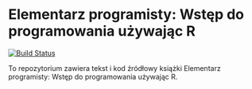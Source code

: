 # Elementarz programisty: Wstęp do programowania używając R

[![Build Status](https://travis-ci.org/Nowosad/elp.svg?branch=master)](https://travis-ci.org/Nowosad/elp)

To repozytorium zawiera tekst i kod źródłowy książki Elementarz programisty: Wstęp do programowania używając R.